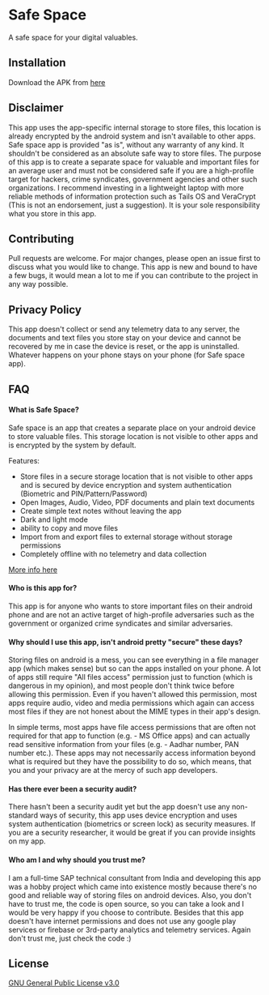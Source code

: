 # Safe Space

A safe space for your digital valuables.

## Installation

Download the APK from [here](https://github.com/aashishksahu/SafeSpace/releases)


## Disclaimer

This app uses the app-specific internal storage to store files, this location is already encrypted by the android system and isn't available to other apps. Safe space app is provided "as is", without any warranty of any kind. It shouldn't be considered as an absolute safe way to store files. The purpose of this app is to create a separate space for valuable and important files for an average user and must not be considered safe if you are a high-profile target for hackers, crime syndicates, government agencies and other such organizations. I recommend investing in a lightweight laptop with more reliable methods of information protection such as Tails OS and VeraCrypt (This is not an endorsement, just a suggestion). It is your sole responsibility what you store in this app.

## Contributing

Pull requests are welcome. For major changes, please open an issue first
to discuss what you would like to change. This app is new and bound to have a few bugs, it would mean a lot to me if you can contribute to the project in any way possible.

## Privacy Policy

This app doesn't collect or send any telemetry data to any server, the documents and text files you store stay on your device and cannot be recovered by me in case the device is reset, or the app is uninstalled.
Whatever happens on your phone stays on your phone (for Safe space app).

## FAQ
#### What is Safe Space?
Safe space is an app that creates a separate place on your android device to store valuable files. This storage location is not visible to other apps and is encrypted by the system by default. 

Features:
* Store files in a secure storage location that is not visible to other apps and is secured by device encryption and system authentication (Biometric and PIN/Pattern/Password)
* Open Images, Audio, Video, PDF documents and plain text documents
* Create simple text notes without leaving the app
* Dark and light mode
* ability to copy and move files
* Import from and export files to external storage without storage permissions
* Completely offline with no telemetry and data collection

[More info here](https://developer.android.com/training/data-storage/app-specific)

#### Who is this app for?
This app is for anyone who wants to store important files on their android phone and are not an active target of high-profile adversaries such as the government or organized crime syndicates and similar adversaries.

#### Why should I use this app, isn't android pretty "secure" these days?
Storing files on android is a mess, you can see everything in a file manager app (which makes sense) but so can the apps installed on your phone. A lot of apps still require "All files access" permission just to function (which is dangerous in my opinion), and most people don't think twice before allowing this permission. Even if you haven't allowed this permission, most apps require audio, video and media permissions which again can access most files if they are not honest about the MIME types in their app's design. 

In simple terms, most apps have file access permissions that are often not required for that app to function (e.g. - MS Office apps) and can actually read sensitive information from your files (e.g. - Aadhar number, PAN number etc.). These apps may not necessarily access information beyond what is required but they have the possibility to do so, which means, that you and your privacy are at the mercy of such app developers.

#### Has there ever been a security audit?
There hasn't been a security audit yet but the app doesn't use any non-standard ways of security, this app uses device encryption and uses system authentication (biometrics or screen lock) as security measures.
If you are a security researcher, it would be great if you can provide insights on my app.

#### Who am I and why should you trust me?
I am a full-time SAP technical consultant from India and developing this app was a hobby project which came into existence mostly because there's no good and reliable way of storing files on android devices. Also, you don't have to trust me, the code is open source, so you can take a look and I would be very happy if you choose to contribute. Besides that this app doesn't have internet permissions and does not use any google play services or firebase or 3rd-party analytics and telemetry services. Again don't trust me, just check the code :)
## License

[GNU General Public License v3.0](https://github.com/aashishksahu/SafeSpace/blob/master/LICENSE.md)
